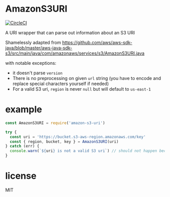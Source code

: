 # AmazonS3URI

[![CircleCI](https://circleci.com/gh/frantz/amazon-s3-uri.svg?style=svg)](https://circleci.com/gh/frantz/amazon-s3-uri)

A URI wrapper that can parse out information about an S3 URI

Shamelessly adapted from https://github.com/aws/aws-sdk-java/blob/master/aws-java-sdk-s3/src/main/java/com/amazonaws/services/s3/AmazonS3URI.java

with notable exceptions:

- it doesn't parse `version`
- There is no preprocessing on given `url` string (you have to encode and replace special characters yourself if needed)
- For a valid S3 uri, `region` is never `null` but will default to `us-east-1`

# example
```js
const AmazonS3URI = require('amazon-s3-uri')

try {
  const uri = 'https://bucket.s3-aws-region.amazonaws.com/key'
  const { region, bucket, key } = AmazonS3URI(uri)
} catch (err) {
  console.warn(`${uri} is not a valid S3 uri`) // should not happen because `uri` is valid in that example
}
```
# license

MIT
